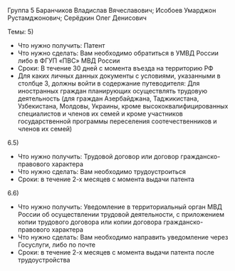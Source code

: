 Группа 5
Баранчиков Владислав Вячеславович; Исобоев Умарджон Рустамджонович; Серёдкин Олег Денисович

Темы:
5)
- Что нужно получить: Патент 
- Что нужно сделать: Вам необходимо обратиться в УМВД России либо в ФГУП «ПВС» МВД России 
- Сроки: В течение 30 дней с момента въезда на территорию РФ 
- Для каких личных данных документы с условиями, указанными в столбце 3, 
	должны войти в содержание путеводителя: Для иностранных граждан 
		планирующих осуществлять трудовую деятельность (для 
		граждан Азербайджана, Таджикистана, Узбекистана, Молдовы, 
		Украины, кроме высококвалифицированных специалистов и членов 
		их семей и кроме участников государственной программы переселения 
		соотечественников и членов их семей)

6.5)
- Что нужно получить: Трудовой договор или договор гражданско-правового характера
- Что нужно сделать: Вам необходимо трудоустроиться 
- Сроки: в течение 2-х месяцев с момента выдачи патента 

6.6)
 - Что нужно получить: Уведомление в территориальный орган МВД России об осуществлении 
			трудовой деятельности, с приложением копии трудового договора 
			или копии договора гражданско-правового характера 
- Что нужно сделать: Вам необходимо направить уведомление через Госуслуги, либо по почте
- Сроки: в течение 2-х месяцев с момента выдачи патента после трудоустройства
